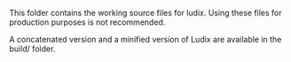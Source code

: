 This folder contains the working source files for ludix.  Using these files for production purposes is not recommended.

A concatenated version and a minified version of Ludix are available in the build/ folder.
